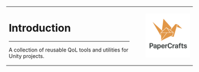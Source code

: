 <table border="0" cellspacing="0" cellpadding="0" width="100%">
<tr>
<td>

# Introduction

---
A collection of reusable QoL tools and utilities for Unity projects.
</td>
<td align="right" width="150">

<img src="Documentation~/Icon.png" alt="PaperCrafts Logo" width="120"/>

</td>
</tr>
</table>

